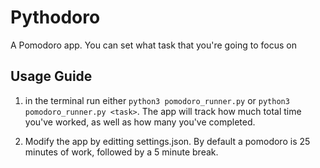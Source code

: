 # Pythodoro

A Pomodoro app. You can set what task that you're going to focus on




## Usage Guide


1. in the terminal run either `python3 pomodoro_runner.py` or `python3 pomodoro_runner.py <task>`. The app will track how much total time you've worked, as well as how many you've completed. 

2. Modify the app by editting settings.json. By default a pomodoro is 25 minutes of work, followed by a 5 minute break. 

